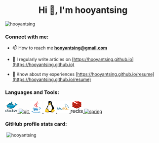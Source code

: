 <h1 align="center">Hi 👋, I'm hooyantsing</h1>
<p> <img src="https://komarev.com/ghpvc/?username=hooyantsing&label=Profile%20views&color=0e75b6&style=flat" alt="hooyantsing" /> </p>

<h3>Connect with me:</h3>
<p>

- 📫 How to reach me **hooyantsing@gmail.com**

- 📝 I regularly write articles on [https://hooyantsing.github.io](https://hooyantsing.github.io)

- 📄 Know about my experiences [https://hooyantsing.github.io/resume](https://hooyantsing.github.io/resume)

</p>

<h3>Languages and Tools:</h3>
<p> <a href="https://www.docker.com/" target="_blank" rel="noreferrer"> <img src="https://raw.githubusercontent.com/devicons/devicon/master/icons/docker/docker-original-wordmark.svg" alt="docker" width="40" height="40"/> </a> <a href="https://git-scm.com/" target="_blank" rel="noreferrer"> <img src="https://www.vectorlogo.zone/logos/git-scm/git-scm-icon.svg" alt="git" width="40" height="40"/> </a> <a href="https://www.java.com" target="_blank" rel="noreferrer"> <img src="https://raw.githubusercontent.com/devicons/devicon/master/icons/java/java-original.svg" alt="java" width="40" height="40"/> </a> <a href="https://www.linux.org/" target="_blank" rel="noreferrer"> <img src="https://raw.githubusercontent.com/devicons/devicon/master/icons/linux/linux-original.svg" alt="linux" width="40" height="40"/> </a> <a href="https://www.mysql.com/" target="_blank" rel="noreferrer"> <img src="https://raw.githubusercontent.com/devicons/devicon/master/icons/mysql/mysql-original-wordmark.svg" alt="mysql" width="40" height="40"/> </a> <a href="https://redis.io" target="_blank" rel="noreferrer"> <img src="https://raw.githubusercontent.com/devicons/devicon/master/icons/redis/redis-original-wordmark.svg" alt="redis" width="40" height="40"/> </a> <a href="https://spring.io/" target="_blank" rel="noreferrer"> <img src="https://www.vectorlogo.zone/logos/springio/springio-icon.svg" alt="spring" width="40" height="40"/> </a> </p>

<h3>GitHub profile stats card:</h3>
<p>&nbsp;<img src="https://github-readme-stats.vercel.app/api?username=hooyantsing&show_icons=true&locale=en" alt="hooyantsing" /></p>
